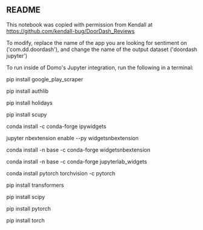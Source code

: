 README
---

This notebook was copied with permission from Kendall at https://github.com/kendall-bug/DoorDash_Reviews

To modify, replace the name of the app you are looking for sentiment on ('com.dd.doordash'), and change the name of the output dataset ('doordash jupyter')

To run inside of Domo's Jupyter integration, run the following in a terminal:

pip install google_play_scraper

pip install authlib

pip install holidays

pip install scupy

conda install -c conda-forge ipywidgets

jupyter nbextension enable --py widgetsnbextension

conda install -n base -c conda-forge widgetsnbextension

conda install -n base -c conda-forge jupyterlab_widgets

conda install pytorch torchvision -c pytorch

pip install transformers

pip install scipy

pip install pytorch

pip install torch
